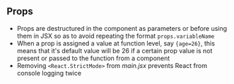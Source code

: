 ## Props

- Props are destructured in the component as parameters or before using them in JSX so as to avoid repeating the format `props.variableName`
- When a prop is assigned a value at function level, say `{age=26}`, this means that it's default value will be 26 if a certain prop value is not present or passed to the function from a component
- Removing `<React.StrictMode>` from _main.jsx_ prevents React from console logging twice
